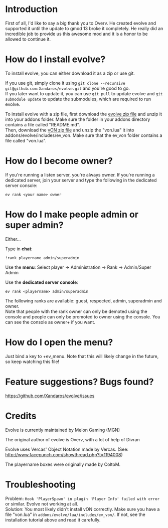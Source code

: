 Introduction
============

First of all, I'd like to say a big thank you to Overv. He created evolve and supported it until the update to gmod 13 broke it completely.
He really did an incredible job to provide us this awesome mod and it is a honor to be allowed to continue it.

How do I install evolve?
========================

To install evolve, you can either download it as a zip or use git.

If you use git, simply clone it using `git clone --recursive git@github.com:Xandaros/evolve.git` and you're good to go.  
If you later want to update it, you can use `git pull` to update evolve and `git submodule update` to update the submodules, which are required to run evolve.

To install evolve with a zip file, first download the [evolve zip file](https://github.com/Xandaros/evolve/archive/master.zip) and unzip it into your addons folder. Make sure the folder in your addons directory contains a file called "README.md".  
Then, download the [vON zip file](https://github.com/vercas/vON/archive/master.zip) and unzip the "von.lua" it into addons/evolve/includes/ev_von. Make sure that the ev_von folder contains a file called "von.lua".

How do I become owner?
======================

If you're running a listen server, you're always owner. If you're running a dedicated server, join your server and type the following in the dedicated server console:
```
ev rank <your name> owner
```

How do I make people admin or super admin?
==========================================

Either...

Type in **chat**:
```
!rank playername admin/superadmin
```

Use the **menu**: Select player -> Administration -> Rank -> Admin/Super Admin

Use the **dedicated server console**:
```
ev rank <playername> admin/superadmin
```

The following ranks are available: guest, respected, admin, superadmin and owner.  
Note that people with the rank owner can only be demoted using the console and people can only be promoted to owner using the console. You can see the console as owner+ if you want.

How do I open the menu?
=======================

Just bind a key to +ev_menu. Note that this will likely change in the future, so keep watching this file!

Feature suggestions? Bugs found?
================================

https://github.com/Xandaros/evolve/issues


Credits
=======
Evolve is currently maintained by Melon Gaming (MGN)

The original author of evolve is Overv, with a lot of help of Divran

Evolve uses Vercas' Object Notation made by Vercas. (See: http://www.facepunch.com/showthread.php?t=1194008)

The playername boxes were originally made by ColtoM.

Troubleshooting
===============

Problem: `Hook 'PlayerSpawn' in plugin 'Player Info' failed with error` or similar. Evolve not working at all.  
Solution: You most likely didn't install vON correctly. Make sure you have a file "von.lua" in `addons/evolve/lua/includes/ev_von/`. If not, see the installation tutorial above and read it carefully.

